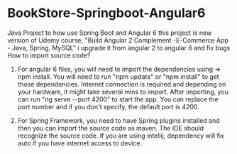 # BookStore-Springboot-Angular6
Java Project to how use Spring Boot and Angular 6
this project is new version of Udemy course, "Build Angular 2 Complement -E-Commerce App - Java, Spring, MySQL"
i upgrade it from angular 2 to angular 6 and fix bugs
How to import source code?
1. For angular 6 files, you will need to import the dependencies using => npm install.
You will need to run "npm update" or "npm install" to get those dependencies. 
Internet connection is required and depending on your hardware, it might take several mins to import.
After importing, you can run "ng serve --port 4200" to start the app.
You can replace the port number and if you don't specify, the default port is 4200.


2. For Spring Framework, you need to have Spring plugins installed and then you can import the source code as maven. 
The IDE should recognize the source code. 
If you are using intellij, dependency will fix auto if you have internet access to device.

